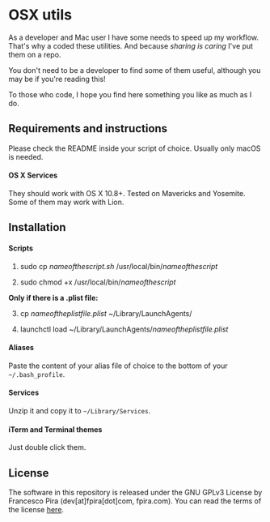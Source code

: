 # OSX utils

As a developer and Mac user I have some needs to speed up my workflow. That's why a coded these utilities. And because *sharing is caring* I've put them on a repo.

You don't need to be a developer to find some of them useful, although you may be if you're reading this!

To those who code, I hope you find here something you like as much as I do.

## Requirements and instructions

Please check the README inside your script of choice. Usually only macOS is needed.

#### OS X Services

They should work with OS X 10.8+. Tested on Mavericks and Yosemite. Some of them may work with Lion.

## Installation

#### Scripts

1. sudo cp *nameofthescript.sh* /usr/local/bin/*nameofthescript*

2. sudo chmod +x /usr/local/bin/*nameofthescript*

**Only if there is a .plist file:**

3. cp *nameoftheplistfile.plist* ~/Library/LaunchAgents/

4. launchctl load ~/Library/LaunchAgents/*nameoftheplistfile.plist*

#### Aliases

Paste the content of your alias file of choice to the bottom of your `~/.bash_profile`.

#### Services

Unzip it and copy it to `~/Library/Services`.

#### iTerm and Terminal themes

Just double click them.

## License

The software in this repository is released under the GNU GPLv3 License by Francesco Pira (dev[at]fpira[dot]com, fpira.com). You can read the terms of the license [here](http://www.gnu.org/licenses/gpl-3.0.html).

